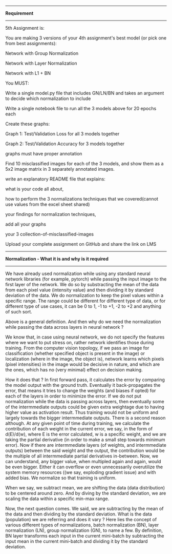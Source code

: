 --------------------------------------------------------------------------------------------------------------------------------------------------------------------
**Requirement**

--------------------------------------------------------------------------------------------------------------------------------------------------------------------

5th Assignment is:

You are making 3 versions of your 4th assignment's best model (or pick one from best assignments):

Network with Group Normalization

Network with Layer Normalization

Network with L1 + BN

You MUST:

Write a single model.py file that includes GN/LN/BN and takes an argument to decide which normalization to include

Write a single notebook file to run all the 3 models above for 20 epochs each

Create these graphs:

Graph 1: Test/Validation Loss for all 3 models together

Graph 2: Test/Validation Accuracy for 3 models together

graphs must have proper annotation

Find 10 misclassified images for each of the 3 models, and show them as a 5x2 image matrix in 3 separately annotated images. 

write an explanatory README file that explains:

what is your code all about,

how to perform the 3 normalizations techniques that we covered(cannot use values from the excel sheet shared)

your findings for normalization techniques,

add all your graphs

your 3 collection-of-misclassified-images 

Upload your complete assignment on GitHub and share the link on LMS



--------------------------------------------------------------------------------------------------------------------------------------------------------------------
**Normalization - What it is and why is it required**

--------------------------------------------------------------------------------------------------------------------------------------------------------------------

We have already used normalization while using any standard neural network libraries (for example, pytorch) while passing the input image to the first layer of the network. We do so by substracting the mean of the data from each pixel value (intensity value) and then dividing it by standard deviation of the data. We do normalization to keep the pixel values within a specific range. The range could be different for different type of data, or for different type of use cases, it can be 0 to 1, -1 to +1, -2 to +2 and anything of such sort.

Above is a general definition. And then why do we need the normalization while passing the data across layers in neural network ?

We know that, in case using neural network, we do not specify the features where we want to put stress on, rather network identifies those during training. From the computer vision topology, if we pass an image for classification (whether specified object is present in the image) or localization (where in the image, the object is), network learns which pixels (pixel intensities) in the image would be decisive in nature, and which are the ones, which has no (very minimal) effect on decision making.

How it does that ? In first forward pass, it calculates the error by comparing the model output with the ground truth. Eventually it back-propagates the error, that means it tries to change the weights (and biases if opted) for each of the layers in order to minimize the error. If we do not put normalization while the data is passing across layers, then eventually some of the intermmediate outputs could be given extra weightage due to having higher value as activation result. Thus training would not be uniform and largely towards the bigger intermmediate outputs. There is a second reason although. At any given point of time during training, we calculate the contribution of each weight in the current error, we say, in the form of d(E)/d(w), where E is the error calculated, w is a specific weight, and we are taking the partial derivative (in order to make a small step towards minimum error). Now if there are intermmediate layers (of weights, and intermmediate outputs) between the said weight and the output, the contribution would be the multiple of all intermmediate partial derivatives in-between. Now, we can understand, any bigger value, when multipled again and again, would be even bigger. Either it can overflow or even unnecessarily overutilize the system memory resources ((we say, exploding gradient issue) and with added bias. We normalize so that training is uniform.

When we say, we subtract mean, we are shifting the data (data distribution) to be centered around zero. And by diving by the standard deviation, we are scaling the data within a specific min-max range.

Now, the next question comes. We said, we are subtracting by the mean of the data and then dividing by the standard deviation. What is the data (population) we are referring and does it vary ? Here lies the concept of various different types of normalizations, batch normalization (BN), layer normalization (LN), group normalization (GN), to name a few. By definition, BN layer transforms each input in the current mini-batch by subtracting the input mean in the current mini-batch and dividing it by the standard deviation. 

